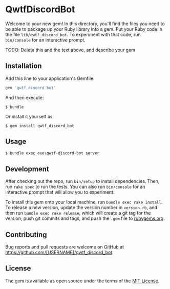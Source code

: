 # QwtfDiscordBot

Welcome to your new gem! In this directory, you'll find the files you need to be able to package up your Ruby library into a gem. Put your Ruby code in the file `lib/qwtf_discord_bot`. To experiment with that code, run `bin/console` for an interactive prompt.

TODO: Delete this and the text above, and describe your gem

## Installation

Add this line to your application's Gemfile:

```ruby
gem 'qwtf_discord_bot'
```

And then execute:

    $ bundle

Or install it yourself as:

    $ gem install qwtf_discord_bot

## Usage

    $ bundle exec exe\qwtf-discord-bot server

## Development

After checking out the repo, run `bin/setup` to install dependencies. Then, run `rake spec` to run the tests. You can also run `bin/console` for an interactive prompt that will allow you to experiment.

To install this gem onto your local machine, run `bundle exec rake install`. To release a new version, update the version number in `version.rb`, and then run `bundle exec rake release`, which will create a git tag for the version, push git commits and tags, and push the `.gem` file to [rubygems.org](https://rubygems.org).

## Contributing

Bug reports and pull requests are welcome on GitHub at https://github.com/[USERNAME]/qwtf_discord_bot.

## License

The gem is available as open source under the terms of the [MIT License](https://opensource.org/licenses/MIT).
